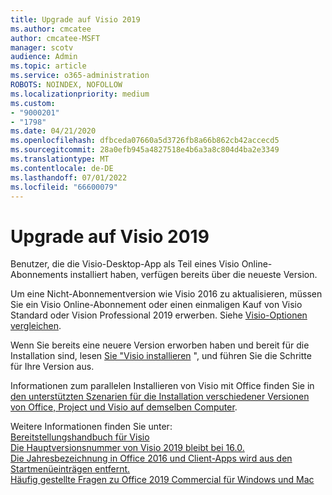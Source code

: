 ```yaml
---
title: Upgrade auf Visio 2019
ms.author: cmcatee
author: cmcatee-MSFT
manager: scotv
audience: Admin
ms.topic: article
ms.service: o365-administration
ROBOTS: NOINDEX, NOFOLLOW
ms.localizationpriority: medium
ms.custom:
- "9000201"
- "1798"
ms.date: 04/21/2020
ms.openlocfilehash: dfbceda07660a5d3726fb8a66b862cb42accecd5
ms.sourcegitcommit: 28a0efb945a4827518e4b6a3a8c804d4ba2e3349
ms.translationtype: MT
ms.contentlocale: de-DE
ms.lasthandoff: 07/01/2022
ms.locfileid: "66600079"
---
```

# <a name="upgrade-to-visio-2019"></a>Upgrade auf Visio 2019

Benutzer, die die Visio-Desktop-App als Teil eines Visio Online-Abonnements installiert haben, verfügen bereits über die neueste Version. 

Um eine Nicht-Abonnementversion wie Visio 2016 zu aktualisieren, müssen Sie ein Visio Online-Abonnement oder einen einmaligen Kauf von Visio Standard oder Vision Professional 2019 erwerben. Siehe [Visio-Optionen vergleichen](https://products.office.com/visio/microsoft-visio-plans-and-pricing-compare-visio-options).

Wenn Sie bereits eine neuere Version erworben haben und bereit für die Installation sind, lesen [Sie "Visio installieren](https://support.microsoft.com/office/install-visio-or-access-visio-for-the-web-f98f21e3-aa02-4827-9167-ddab5b025710) ", und führen Sie die Schritte für Ihre Version aus. 

Informationen zum parallelen Installieren von Visio mit Office finden Sie in [den unterstützten Szenarien für die Installation verschiedener Versionen von Office, Project und Visio auf demselben Computer](https://docs.microsoft.com/deployoffice/install-different-office-visio-and-project-versions-on-the-same-computer).

Weitere Informationen finden Sie unter:<br>
[Bereitstellungshandbuch für Visio](https://docs.microsoft.com/deployoffice/deployment-guide-for-visio)<br>
[Die Hauptversionsnummer von Visio 2019 bleibt bei 16.0.](https://docs.microsoft.com/deployoffice/office2019/overview#whats-stayed-the-same-in-office-2019)<br>
[Die Jahresbezeichnung in Office 2016 und Client-Apps wird aus den Startmenüeinträgen entfernt.](https://support.microsoft.com/office/year-designation-in-office-2016-and-microsoft-365-client-apps-will-be-removed-from-start-menu-entries-8fe5e052-76d2-49de-af30-2e84ed3da907)<br>
[Häufig gestellte Fragen zu Office 2019 Commercial für Windows und Mac](https://support.microsoft.com/help/4133312) 
